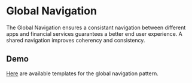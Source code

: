 # Global Navigation

The Global Navigation ensures a consistant navigation between different apps and financial services guarantees a better end user experience. A shared navigation improves coherency and consistency.

## Demo

[Here](https://finastra.github.io/finastra-design-system/?path=/story/patterns-global-nav--default) are available templates for the global navigation pattern.